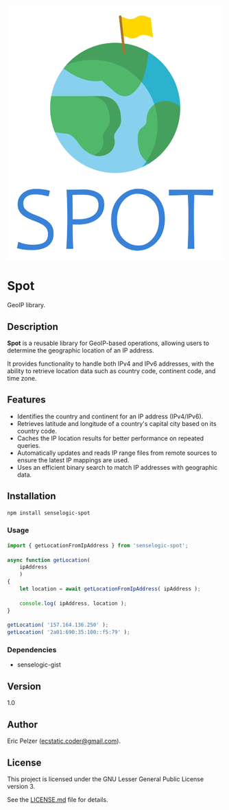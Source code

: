 ![](https://github.com/senselogic/SPOT/blob/master/LOGO/spot.png)

# Spot

GeoIP library.

## Description

**Spot** is a reusable library for GeoIP-based operations, allowing users to determine the geographic location of an IP address.

It provides functionality to handle both IPv4 and IPv6 addresses, with the ability to retrieve location data such as country code, continent code, and time zone.

## Features

- Identifies the country and continent for an IP address (IPv4/IPv6).
- Retrieves latitude and longitude of a country's capital city based on its country code.
- Caches the IP location results for better performance on repeated queries.
- Automatically updates and reads IP range files from remote sources to ensure the latest IP mappings are used.
- Uses an efficient binary search to match IP addresses with geographic data.

## Installation

```bash
npm install senselogic-spot
```

### Usage

```javascript
import { getLocationFromIpAddress } from 'senselogic-spot';

async function getLocation(
    ipAddress
    )
{
    let location = await getLocationFromIpAddress( ipAddress );

    console.log( ipAddress, location );
}

getLocation( '157.164.136.250' );
getLocation( '2a01:690:35:100::f5:79' );
```


### Dependencies

* senselogic-gist

## Version

1.0

## Author

Eric Pelzer (ecstatic.coder@gmail.com).

## License

This project is licensed under the GNU Lesser General Public License version 3.

See the [LICENSE.md](LICENSE.md) file for details.
